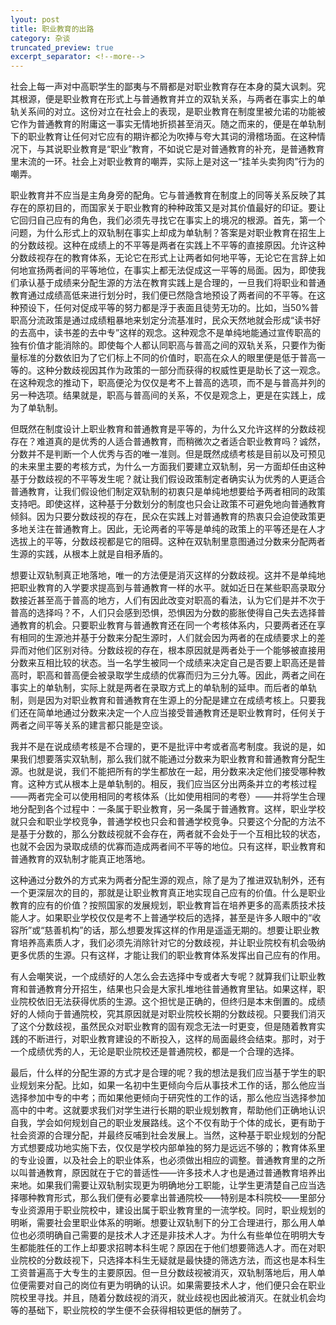 ```yaml
---
lyout: post
title: 职业教育的出路
category: 杂谈
truncated_preview: true
excerpt_separator: <!--more-->
---
```


社会上每一声对中高职学生的鄙夷与不屑都是对职业教育存在本身的莫大讽刺。究其根源，便是职业教育在形式上与普通教育并立的双轨关系，与两者在事实上的单轨关系间的对立。这份对立在社会上的表现，是职业教育在制度里被允诺的功能被它作为普通教育的附庸这一事实无情地折损甚至消灭。随之而来的，便是在单轨制下的职业教育让任何对它应有的期许都沦为吹捧与夸大其词的滑稽场面。在这种情况下，与其说职业教育是“职业”教育，不如说它是对普通教育的补充，是普通教育里末流的一环。社会上对职业教育的嘲弄，实际上是对这一“挂羊头卖狗肉”行为的嘲弄。

<!--more-->

职业教育并不应当是主角身旁的配角。它与普通教育在制度上的同等关系反映了其存在的原初目的，而国家关于职业教育的种种政策又是对其价值最好的印证。要让它回归自己应有的角色，我们必须先寻找它在事实上的境况的根源。首先，第一个问题，为什么形式上的双轨制在事实上却成为单轨制？答案是对职业教育在招生上的分数歧视。这种在成绩上的不平等是两者在实践上不平等的直接原因。允许这种分数歧视存在的教育体系，无论它在形式上让两者如何地平等，无论它在言辞上如何地宣扬两者间的平等地位，在事实上都无法促成这一平等的局面。因为，即使我们承认基于成绩来分配生源的方法在教育实践上是合理的，一旦我们将职业和普通教育通过成绩高低来进行划分时，我们便已然隐含地预设了两者间的不平等。在这种预设下，任何对促成平等的努力都是浮于表面且徒劳无功的。比如，当50%普职高分流政策是通过成绩粗暴地来划定分流基准时，民众天然地就会形成“读书好的去高中，读书差的去中专”这样的观念。这种观念不是单纯地能通过宣传职高的独有价值才能消除的。即使每个人都认同职高与普高之间的双轨关系，只要作为衡量标准的分数依旧为了它们标上不同的价值时，职高在众人的眼里便是低于普高一等的。这种分数歧视因其作为政策的一部分而获得的权威性更是助长了这一观念。在这种观念的推动下，职高便沦为仅仅是考不上普高的选项，而不是与普高并列的另一种选项。结果就是，职高与普高间的关系，不仅是观念上，更是在实践上，成为了单轨制。

但既然在制度设计上职业教育和普通教育是平等的，为什么又允许这样的分数歧视存在？难道真的是优秀的人适合普通教育，而稍微次之者适合职业教育吗？诚然，分数并不是判断一个人优秀与否的唯一准则。但是既然成绩考核是目前以及可预见的未来里主要的考核方式，为什么一方面我们要建立双轨制，另一方面却任由这种基于分数歧视的不平等发生呢？就让我们假设政策制定者确实认为优秀的人更适合普通教育，让我们假设他们制定双轨制的初衷只是单纯地想要给予两者相同的政策支持吧。即使这样，这种基于分数划分的制度也只会让政策不可避免地向普通教育倾斜。因为只要分数歧视的存在，民众在实践上对普通教育的热衷只会迫使政策更多地关注在普通教育上。因此，无论两者的平等是单纯的政策上的平等还是在人才选拔上的平等，分数歧视都是它的阻碍。这种在双轨制里意图通过分数来分配两者生源的实践，从根本上就是自相矛盾的。

想要让双轨制真正地落地，唯一的方法便是消灭这样的分数歧视。这并不是单纯地把职业教育的入学要求提高到与普通教育一样的水平。就如近日在某些职高录取分数接近甚至高于普高的地方，人们有因此改变对职高的看法，认为它们是并不次于普高的选择吗？不，人们只会感到恐惧，恐惧因为分数的膨胀使得自己失去选择普通教育的机会。只要职业教育与普通教育还在同一个考核体系内，只要两者还在享有相同的生源池并基于分数来分配生源时，人们就会因为两者的在成绩要求上的差异而对他们区别对待。分数歧视的存在，根本原因就是两者处于一个能够被直接用分数来互相比较的状态。当一名学生被同一个成绩来决定自己是否要上职高还是普高时，职高和普高便会被录取学生成绩的优寡而归为三分九等。因此，两者之间在事实上的单轨制，实际上就是两者在录取方式上的单轨制的延申。而后者的单轨制，则是因为对职业教育和普通教育在生源上的分配是建立在成绩考核上。只要我们还在简单地通过分数来决定一个人应当接受普通教育还是职业教育时，任何关于两者之间平等关系的建言都只能是空谈。

我并不是在说成绩考核是不合理的，更不是批评中考或者高考制度。我说的是，如果我们想要落实双轨制，那么我们就不能通过分数来为职业教育和普通教育分配生源。也就是说，我们不能把所有的学生都放在一起，用分数来决定他们接受哪种教育。这种方式从根本上是单轨制的。相反，我们应当区分出两条并立的考核过程——两者完全可以使用相同的考核体系（比如使用相同的考卷）——并将学生合理地分配到各个过程中：一条属于职业教育，另一条属于普通教育。这样，职业学校就只会和职业学校竞争，普通学校也只会和普通学校竞争。只要这个分配的方法不是基于分数的，那么分数歧视就不会存在，两者就不会处于一个互相比较的状态，也就不会因为录取成绩的优寡而造成两者间不平等的地位。只有这样，职业教育和普通教育的双轨制才能真正地落地。

这种通过分数外的方式来为两者分配生源的观点，除了是为了推进双轨制外，还有一个更深层次的目的，那就是让职业教育真正地实现自己应有的价值。什么是职业教育的应有的价值？按照国家的发展规划，职业教育旨在培养更多的高素质技术技能人才。如果职业学校仅仅是考不上普通学校后的选择，甚至是许多人眼中的“收容所”或“慈善机构”的话，那么想要发挥这样的作用是遥遥无期的。想要让职业教育培养高素质人才，我们必须先消除针对它的分数歧视，并让职业院校有机会吸纳更多优质的生源。只有这样，才能让我们的职业教育体系发挥出自己应有的作用。

有人会嘲笑说，一个成绩好的人怎么会去选择中专或者大专呢？就算我们让职业教育和普通教育分开招生，结果也只会是大家扎堆地往普通教育里钻。如果这样，职业院校依旧无法获得优质的生源。这个担忧是正确的，但终归是本末倒置的。成绩好的人倾向于普通院校，究其原因就是对职业院校长期的分数歧视。只要我们消灭了这个分数歧视，虽然民众对职业教育的固有观念无法一时更变，但是随着教育实践的不断进行，对职业教育建设的不断投入，这样的局面最终会结束。那时，对于一个成绩优秀的人，无论是职业院校还是普通院校，都是一个合理的选择。

最后，什么样的分配生源的方式才是合理的呢？我的想法是我们应当基于学生的职业规划来分配。比如，如果一名初中生更倾向今后从事技术工作的话，那么他应当选择参加中专的中考；而如果他更倾向于研究性的工作的话，那么他应当选择参加高中的中考。这就要求我们对学生进行长期的职业规划教育，帮助他们正确地认识自我，学会如何规划自己的职业发展路线。这个不仅有助于个体的成长，更有助于社会资源的合理分配，并最终反哺到社会发展上。当然，这种基于职业规划的分配方式想要成功地实施下去，仅仅是学校内部单独的努力是远远不够的；教育体系里的专业设置，以及社会上的职业体系，也必须做出相应的调整。普通教育里的之所以叫普通教育，原因就在于它的普适性——许多技术人才也是通过普通教育培养出来地。如果我们需要让双轨制实现更为明确地分工职能，让学生更清楚自己应当选择哪种教育形式，那么我们便有必要拿出普通院校——特别是本科院校——里部分专业资源用于职业院校中，建设出属于职业教育里的一流学校。同时，职业规划的明晰，需要社会里职业体系的明晰。想要让双轨制下的分工合理进行，那么用人单位也必须明确自己需要的是技术人才还是非技术人才。为什么有些单位在明明大专生都能胜任的工作上却要求招聘本科生呢？原因在于他们想要筛选人才。而在对职业院校的分数歧视下，只选择本科生无疑就是最快捷的筛选方法，而这也是本科生工资普遍高于大专生的主要原因。但一旦分数歧视被消灭，双轨制落地后，用人单位便需要对自己的岗位有更为明确的认识。如果需要技术人才，他们便只会在职业院校里寻找。并且，随着分数歧视的消灭，就业歧视也因此被消灭。在就业机会均等的基础下，职业院校的学生便不会获得相较更低的酬劳了。
